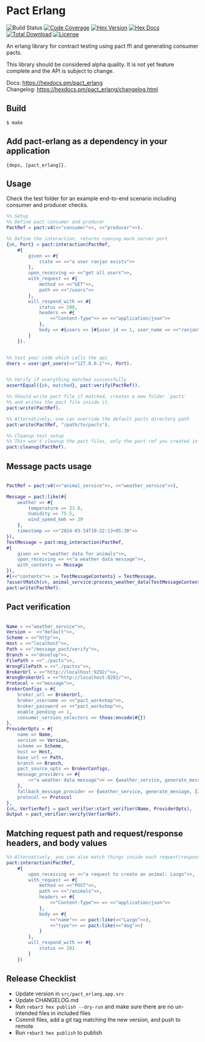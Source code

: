 Pact Erlang
=====

![Build Status](https://github.com/greyorange-labs/pact_erlang/actions/workflows/erlang.yml/badge.svg?event=push)
[![Code Coverage](https://codecov.io/gh/greyorange-labs/pact_erlang/branch/develop/graph/badge.svg?token=9F8XCB1TBR)](https://codecov.io/gh/greyorange-labs/pact_erlang)
[![Hex Version](https://img.shields.io/hexpm/v/pact_erlang.svg)](https://hex.pm/packages/pact_erlang)
[![Hex Docs](https://img.shields.io/badge/hex-docs-lightgreen.svg)](https://hexdocs.pm/pact_erlang/)
[![Total Download](https://img.shields.io/hexpm/dt/pact_erlang.svg)](https://hex.pm/packages/pact_erlang)
[![License](https://img.shields.io/hexpm/l/pact_erlang.svg)](https://github.com/greyorange-labs/pact_erlang/blob/develop/LICENSE)


An erlang library for contract testing using pact ffi and generating consumer pacts.

This library should be considered alpha quality. It is not yet feature complete and the API is subject to change.

Docs: https://hexdocs.pm/pact_erlang \
Changelog: https://hexdocs.pm/pact_erlang/changelog.html

Build
-----

    $ make


Add pact-erlang as a dependency in your application
---------------------------------------------------
```
{deps, [pact_erlang]}.
```

Usage
-----

Check the test folder for an example end-to-end scenario including consumer and producer checks.

```erlang
%% Setup
%% Define pact consumer and producer
PactRef = pact:v4(<<"consumer">>, <<"producer">>).

%% Define the interaction, returns running mock server port
{ok, Port} = pact:interaction(PactRef,
    #{
        given => #{
            state => <<"a user ranjan exists">>
        },
        upon_receiving => <<"get all users">>,
        with_request => #{
            method => <<"GET">>,
            path => <<"/users">>
        },
        will_respond_with => #{
            status => 200,
            headers => #{
                <<"Content-Type">> => <<"application/json">>
            },
            body => #{users => [#{user_id => 1, user_name => <<"ranjan">>, age => 26}]}
        }
    }).


%% test your code which calls the api
Users = user:get_users(<<"127.0.0.1">>, Port).


%% Verify if everything matched successfully
assertEqual({ok, matched}, pact:verify(PactRef)).

%% Should write pact file if matched, creates a new folder `pacts'
%% and writes the pact file inside it.
pact:write(PactRef).

%% Alternatively, one can override the default pacts directory path
pact:write(PactRef, "/path/to/pacts").

%% Cleanup test setup
%% This won't cleanup the pact files, only the pact ref you created in the test setup
pact:cleanup(PactRef).
```

Message pacts usage
-------------------

```erlang

PactRef = pact:v4(<<"animal_service">>, <<"weather_service">>),

Message = pact:like(#{
    weather => #{
        temperature => 23.0,
        humidity => 75.5,
        wind_speed_kmh => 29
    },
    timestamp => <<"2024-03-14T10:22:13+05:30">>
}),
TestMessage = pact:msg_interaction(PactRef,
#{
    given => <<"weather data for animals">>,
    upon_receiving => <<"a weather data message">>,
    with_contents => Message
}),
#{<<"contents">> := TestMessageContents} = TestMessage,
?assertMatch(ok, animal_service:process_weather_data(TestMessageContents)),
pact:write(PactRef).

```


Pact verification
-----------------

```erlang

Name = <<"weather_service">>,
Version =  <<"default">>,
Scheme = <<"http">>,
Host = <<"localhost">>,
Path = <<"/message_pact/verify">>,
Branch = <<"develop">>,
FilePath = <<"./pacts">>,
WrongFilePath = <<"./pactss">>,
BrokerUrl = <<"http://localhost:9292/">>,
WrongBrokerUrl = <<"http://localhost:8282/">>,
Protocol = <<"message">>,
BrokerConfigs = #{
    broker_url => BrokerUrl,
    broker_username => <<"pact_workshop">>,
    broker_password => <<"pact_workshop">>,
    enable_pending => 1,
    consumer_version_selectors => thoas:encode(#{})
},
ProviderOpts = #{
    name => Name,
    version => Version,
    scheme => Scheme,
    host => Host,
    base_url => Path,
    branch => Branch,
    pact_source_opts => BrokerConfigs,
    message_providers => #{
        <<"a weather data message">> => {weather_service, generate_message, [23.5, 20, 75.0]}
    },
    fallback_message_provider => {weather_service, generate_message, [24.5, 20, 93.0]},
    protocol => Protocol
},
{ok, VerfierRef} = pact_verifier:start_verifier(Name, ProviderOpts),
Output = pact_verifier:verify(VerfierRef).

```


Matching request path and request/response headers, and body values
-----

```erlang
%% Alternatively, you can also match things inside each request/response
pact:interaction(PactRef,
    #{
        upon_receiving => <<"a request to create an animal: Lazgo">>,
        with_request => #{
            method => <<"POST">>,
            path => <<"/animals">>,
            headers => #{
                <<"Content-Type">> => <<"application/json">>
            },
            body => #{
                <<"name">> => pact:like(<<"Lazgo">>),
                <<"type">> => pact:like(<<"dog">>)
            }
        },
        will_respond_with => #{
            status => 201
        }
    })
```

Release Checklist
-----

- Update version in `src/pact_erlang.app.src`
- Update CHANGELOG.md
- Run `rebar3 hex publish --dry-run` and make sure there are no un-intended files in included files
- Commit files, add a git tag matching the new version, and push to remote
- Run `rebar3 hex publish` to publish
